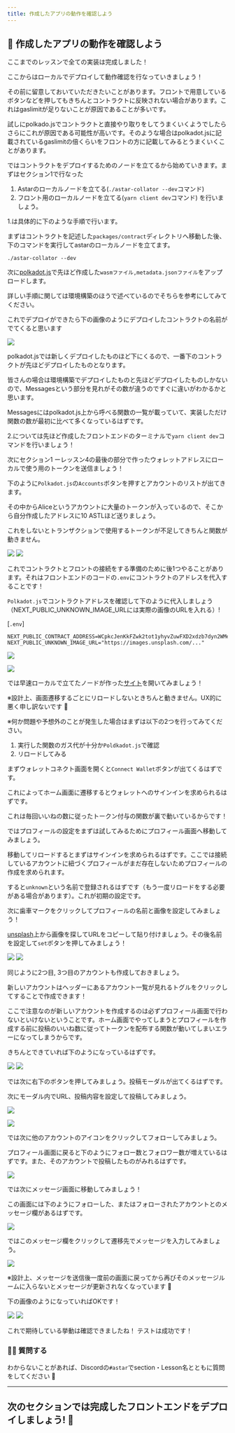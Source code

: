 ```yaml
---
title: 作成したアプリの動作を確認しよう
---
```

## 🧪 作成したアプリの動作を確認しよう

ここまでのレッスンで全ての実装は完成しました！

ここからはローカルでデプロイして動作確認を行なっていきましょう！

その前に留意しておいていただきたいことがあります。フロントで用意しているボタンなどを押してもきちんとコントラクトに反映されない場合があります。これはgaslimitが足りないことが原因であることが多いです。

試しにpolkado.jsでコントラクトと直接やり取りをしてうまくいくようでしたらさらにこれが原因である可能性が高いです。そのような場合はpolkadot.jsに記載されているgaslimitの倍くらいをフロントの方に記載してみるとうまくいくことがあります。

ではコントラクトをデプロイするためのノードを立てるから始めていきます。まずはセクション1で行なった

1. Astarのローカルノードを立てる(`./astar-collator --dev`コマンド)
2. フロント用のローカルノードを立てる(`yarn client dev`コマンド)
   を行いましょう。

1.は具体的に下のような手順で行います。

まずはコントラクトを記述した`packages/contract`ディレクトリへ移動した後、下のコマンドを実行してastarのローカルノードを立てます。

```
./astar-collator --dev
```

次に[polkadot.js](https://polkadot.js.org/apps/?rpc=wss%3A%2F%2Frpc.polkadot.io#/explorer)で先ほど作成した`wasmファイル,metadata.jsonファイル`をアップロードします。

詳しい手順に関しては環境構築のほうで述べているのでそちらを参考にしてみてください。

これでデプロイができたら下の画像のようにデプロイしたコントラクトの名前がでてくると思います

![](/images/ASTAR-SocialFi/section-2/2_1_8.png)

polkadot.jsでは新しくデプロイしたものほど下にくるので、一番下のコントラクトが先ほどデプロイしたものとなります。

皆さんの場合は環境構築でデプロイしたものと先ほどデプロイしたものしかないので、Messagesという部分を見れがその数が違うのですぐに違いがわかるかと思います。

Messagesにはpolkadot.js上から呼べる関数の一覧が載っていて、実装しただけ関数の数が最初に比べて多くなっているはずです。

2.については先ほど作成したフロントエンドのターミナルで`yarn client dev`コマンドを行いましょう！

次にセクション1 ーレッスン4の最後の部分で作ったウォレットアドレスにローカルで使う用のトークンを送信ましょう！

下のように`Polkadot.js`の`Accounts`ボタンを押すとアカウントのリストが出てきます。

その中からAliceというアカウントに大量のトークンが入っているので、そこから自分作成したアドレスに10 ASTLほど送りましょう。

これをしないとトランザクションで使用するトークンが不足してきちんと関数が動きません。

![](/images/ASTAR-SocialFi/section-3/3_1_1.png)
![](/images/ASTAR-SocialFi/section-3/3_1_2.png)

これでコントラクトとフロントの接続をする準備のために後1つやることがあります。それはフロントエンドのコードの`.env`にコントラクトのアドレスを代入することです！

`Polkadot.js`でコントラクトアドレスを確認して下のように代入しましょう（NEXT_PUBLIC_UNKNOWN_IMAGE_URLには実際の画像のURLを入れる）!

[`.env`]

```
NEXT_PUBLIC_CONTRACT_ADDRESS=WCpkcJenKkFZwk2tot1yhyvZuwFXD2xdzb7dyn2WMebKtC6
NEXT_PUBLIC_UNKNOWN_IMAGE_URL="https://images.unsplash.com/..."
```

![](/images/ASTAR-SocialFi/section-3/3_1_18.png)

![](/images/ASTAR-SocialFi/section-3/3_1_19.png)

では早速ローカルで立てたノードが作った[サイト](http://localhost:3000/)を開いてみましょう！

※設計上、画面遷移するごとにリロードしないときちんと動きません。UX的に悪く申し訳ないです 🙇

※何か問題や予想外のことが発生した場合はまずは以下の2つを行ってみてください。

1. 実行した関数のガス代が十分か`Poldkadot.js`で確認
2. リロードしてみる

まずウォレットコネクト画面を開くと`Connect Wallet`ボタンが出てくるはずです。

これによってホーム画面に遷移するとウォレットへのサインインを求められるはずです。

これは毎回いいねの数に従ったトークン付与の関数が裏で動いているからです！

ではプロフィールの設定をまずは試してみるためにプロフィール画面へ移動してみましょう。

移動してリロードするとまずはサインインを求められるはずです。ここでは接続しているアカウントに紐づくプロフィールがまだ存在しないためプロフィールの作成を求められます。

すると`unknown`という名前で登録されるはずです（もう一度リロードをする必要がある場合があります）。これが初期の設定です。

次に歯車マークをクリックしてプロフィールの名前と画像を設定してみましょう！

[unsplash](https://unsplash.com/)上から画像を探してURLをコピーして貼り付けましょう。その後名前を設定して`set`ボタンを押してみましょう！

![](/images/ASTAR-SocialFi/section-3/3_1_14.png)
![](/images/ASTAR-SocialFi/section-3/3_1_4.png)

同じように2つ目, 3つ目のアカウントも作成しておきましょう。

新しいアカウントはヘッダーにあるアカウント一覧が見れるトグルをクリックしてすることで作成できます！

ここで注意なのが新しいアカウントを作成するのは必ずプロフィール画面で行わないといけないということです。ホーム画面でやってしまうとプロフィールを作成する前に投稿のいいね数に従ってトークンを配布する関数が動いてしまいエラーになってしまうからです。

きちんとできていれば下のようになっているはずです。

![](/images/ASTAR-SocialFi/section-3/3_1_15.png)
![](/images/ASTAR-SocialFi/section-3/3_1_16.png)

では次に右下のボタンを押してみましょう。投稿モーダルが出てくるはずです。

次にモーダル内でURL、投稿内容を設定して投稿してみましょう。

![](/images/ASTAR-SocialFi/section-3/3_1_6.png)

![](/images/ASTAR-SocialFi/section-3/3_1_7.png)

では次に他のアカウントのアイコンをクリックしてフォローしてみましょう。

プロフィール画面に戻ると下のようにフォロー数とフォロワー数が増えているはずです。また、そのアカウントで投稿したものがみれるはずです。

![](/images/ASTAR-SocialFi/section-3/3_1_17.png)

では次にメッセージ画面に移動してみましょう！

この画面には下のようにフォローした、またはフォローされたアカウントとのメッセージ欄があるはずです。

![](/images/ASTAR-SocialFi/section-3/3_1_8.png)

ではこのメッセージ欄をクリックして遷移先でメッセージを入力してみましょう。

![](/images/ASTAR-SocialFi/section-3/3_1_9.png)

※設計上、メッセージを送信後一度前の画面に戻ってから再びそのメッセージルームに入らないとメッセージが更新されなくなっています 🙇

下の画像のようになっていればOKです！

![](/images/ASTAR-SocialFi/section-3/3_1_10.png)
![](/images/ASTAR-SocialFi/section-3/3_1_11.png)

これで期待している挙動は確認できましたね！ テストは成功です！

### 🙋‍♂️ 質問する

わからないことがあれば、Discordの`#astar`でsection・Lesson名とともに質問をしてください 👋

---

## 次のセクションでは完成したフロントエンドをデプロイしましょう! 🎉


